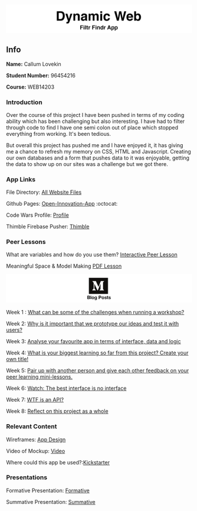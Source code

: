 ![title](https://raw.githubusercontent.com/CallumLovekin28/FiltrFindr/master/Images/title.jpg)
## Info

**Name:** Callum Lovekin

**Student Number:** 96454216

**Course:** WEB14203

### Introduction

Over the course of this project I have been pushed in terms of my coding ability which has been challenging but also interesting. I have had to filter through code to find I have one semi colon out of place which stopped everything from working. It's been tedious.

But overall this project has pushed me and I have enjoyed it, it has giving me a chance to refresh my memory on CSS, HTML and Javascript. Creating our own databases and a form that pushes data to it was enjoyable, getting the data to show up on our sites was a challenge but we got there.

### App Links

File Directory: [All Website Files](https://github.com/CallumLovekin28/Open-Innovation-App)

Github Pages: [Open-Innovation-App](https://callumlovekin28.github.io/Open-Innovation-App/) :octocat:

Code Wars Profile: [Profile](https://www.codewars.com/users/CallumLovekin28)

Thimble Firebase Pusher: [Thimble](https://thimbleprojects.org/callumlovekin/372550/)

### Peer Lessons

What are variables and how do you use them? [Interactive Peer Lesson](https://codepen.io/CallumLovekin/pen/vWEQVa)

Meaningful Space & Model Making [PDF Lesson](https://drive.google.com/file/d/1_ralDOeLf9-Y4r_Iy078mbE7E9fZRDC9/view?usp=sharing)

![blogs](https://raw.githubusercontent.com/CallumLovekin28/CreativeCollaboration/master/Images/blogposts.png)

Week 1 : [What can be some of the challenges when running a workshop?](https://medium.com/@c.lovekin/what-can-be-some-of-the-challenges-when-running-a-workshop-804fff4134ca) 

Week 2: [Why is it important that we prototype our ideas and test it with users?](https://medium.com/@c.lovekin/why-is-it-important-that-we-prototype-our-ideas-and-test-it-with-users-7349e21a4d63) 

Week 3: [Analyse your favourite app in terms of interface, data and logic](https://medium.com/@c.lovekin/analyse-your-favourite-app-in-terms-of-interface-data-and-logic-cb054ff9be5c) 

Week 4: [What is your biggest learning so far from this project? Create your own title!](https://medium.com/@c.lovekin/what-is-my-biggest-learning-so-far-from-the-filtr-findr-project-e792d383197d) 

Week 5: [Pair up with another person and give each other feedback on your peer learning mini-lessons.](https://medium.com/@c.lovekin/peer-feedback-on-javascript-mini-lessons-bea12d7d6c89)

Week 6: [Watch: The best interface is no interface](https://medium.com/@c.lovekin/the-best-interface-is-no-interface-5521bfcf1664) 

Week 7: [WTF is an API?](https://medium.com/@c.lovekin/wtf-is-an-api-b27e7a50d6ff) 

Week 8: [Reflect on this project as a whole](https://medium.com/@c.lovekin/a-reflection-on-my-filtr-findr-project-d73dd6d3ea44) 

### Relevant Content

Wireframes: [App Design](https://drive.google.com/drive/folders/1NZ74Y96kP1g_jUAJPm4jx2utE1M5ZxTz?usp=sharing)

Video of Mockup: [Video](https://drive.google.com/file/d/0Bxz8JLU6zi9EajZ5RzM1NDRNMEk/view?usp=sharing)

Where could this app be used?:[Kickstarter](https://drive.google.com/drive/folders/13iqS6ReTiMX1YY2JEHXZJNmMpYOEcLWU?usp=sharing)

### Presentations
Formative Presentation: [Formative](https://www.codewars.com/users/CallumLovekin28)

Summative Presentation: [Summative](https://docs.google.com/presentation/d/1oUbxFvFzP3StZCMsfhnWSeTcgVk7vm34sk7qq8MtB_Y/edit?usp=sharing)




